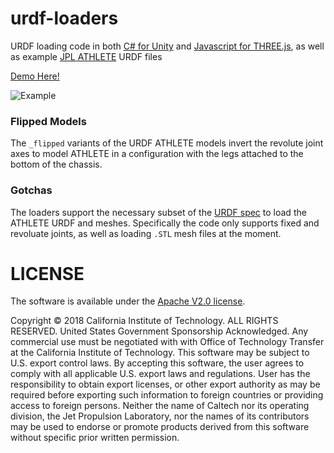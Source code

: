 # urdf-loaders

URDF loading code in both [C# for Unity](./unity/Assets/URDF-Loader/) and [Javascript for THREE.js](./javascript/), as well as example [JPL ATHLETE](https://www-robotics.jpl.nasa.gov/systems/system.cfm?System=11) URDF files

[Demo Here!](https://gkjohnson.github.io/urdf-loaders/javascript/example/index.bundle.html)

![Example](./unity/Assets/docs/asset%20store/all-urdfs.png)

### Flipped Models

The `_flipped` variants of the URDF ATHLETE models invert the revolute joint axes to model ATHLETE in a configuration with the legs attached to the bottom of the chassis.

### Gotchas

The loaders support the necessary subset of the [URDF spec](http://wiki.ros.org/urdf/XML) to load the ATHLETE URDF and meshes. Specifically the code only supports fixed and revoluate joints, as well as loading `.STL` mesh files at the moment.

# LICENSE

The software is available under the [Apache V2.0 license](../LICENSE.txt).

Copyright © 2018 California Institute of Technology. ALL RIGHTS
RESERVED. United States Government Sponsorship Acknowledged. Any
commercial use must be negotiated with with Office of Technology
Transfer at the California Institute of Technology. This software may
be subject to U.S. export control laws. By accepting this software,
the user agrees to comply with all applicable U.S. export laws and
regulations. User has the responsibility to obtain export licenses,
or other export authority as may be required before exporting such
information to foreign countries or providing access to foreign
persons. Neither the name of Caltech nor its operating division, the
Jet Propulsion Laboratory, nor the names of its contributors may be
used to endorse or promote products derived from this software
without specific prior written permission.

